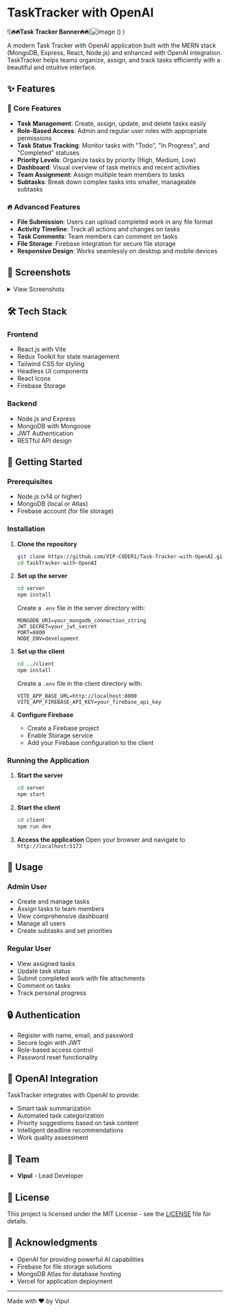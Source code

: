 # TaskTracker with OpenAI

![**🔥🔥Task Tracker Banner🔥🔥**]![image](https://github.com/user-attachments/assets/7c9100c1-1e00-44ff-8c3e-efb60c1dcbe2)
()
)

A modern Task Tracker with OpenAI application built with the MERN stack (MongoDB, Express, React, Node.js) and enhanced with OpenAI integration. TaskTracker helps teams organize, assign, and track tasks efficiently with a beautiful and intuitive interface.

## ✨ Features

### 🚀 Core Features
- **Task Management**: Create, assign, update, and delete tasks easily
- **Role-Based Access**: Admin and regular user roles with appropriate permissions
- **Task Status Tracking**: Monitor tasks with "Todo", "In Progress", and "Completed" statuses
- **Priority Levels**: Organize tasks by priority (High, Medium, Low)
- **Dashboard**: Visual overview of task metrics and recent activities
- **Team Assignment**: Assign multiple team members to tasks
- **Subtasks**: Break down complex tasks into smaller, manageable subtasks

### 🔥 Advanced Features
- **File Submission**: Users can upload completed work in any file format
- **Activity Timeline**: Track all actions and changes on tasks
- **Task Comments**: Team members can comment on tasks
- **File Storage**: Firebase integration for secure file storage
- **Responsive Design**: Works seamlessly on desktop and mobile devices

## 📸 Screenshots

<details>
<summary>View Screenshots</summary>

![Dashboard](/screenshots/dashboard.png)
![Task View](/screenshots/task-view.png)
![Task Submission](/screenshots/task-submission.png)

</details>

## 🛠️ Tech Stack

### Frontend
- React.js with Vite
- Redux Toolkit for state management
- Tailwind CSS for styling
- Headless UI components
- React Icons
- Firebase Storage

### Backend
- Node.js and Express
- MongoDB with Mongoose
- JWT Authentication
- RESTful API design

## 🚀 Getting Started

### Prerequisites
- Node.js (v14 or higher)
- MongoDB (local or Atlas)
- Firebase account (for file storage)

### Installation

1. **Clone the repository**
   ```bash
   git clone https://github.com/VIP-CODER1/Task-Tracker-with-OpenAI.git
   cd TaskTracker-with-OpenAI
   ```

2. **Set up the server**
   ```bash
   cd server
   npm install
   ```
   Create a `.env` file in the server directory with:
   ```
   MONGODB_URI=your_mongodb_connection_string
   JWT_SECRET=your_jwt_secret
   PORT=8800
   NODE_ENV=development
   ```

3. **Set up the client**
   ```bash
   cd ../client
   npm install
   ```
   Create a `.env` file in the client directory with:
   ```
   VITE_APP_BASE_URL=http://localhost:8800
   VITE_APP_FIREBASE_API_KEY=your_firebase_api_key
   ```

4. **Configure Firebase**
   - Create a Firebase project
   - Enable Storage service
   - Add your Firebase configuration to the client

### Running the Application

1. **Start the server**
   ```bash
   cd server
   npm start
   ```

2. **Start the client**
   ```bash
   cd client
   npm run dev
   ```

3. **Access the application**
   Open your browser and navigate to `http://localhost:5173`

## 🧩 Usage

### Admin User
- Create and manage tasks
- Assign tasks to team members
- View comprehensive dashboard
- Manage all users
- Create subtasks and set priorities

### Regular User
- View assigned tasks
- Update task status
- Submit completed work with file attachments
- Comment on tasks
- Track personal progress

## 🔒 Authentication

- Register with name, email, and password
- Secure login with JWT
- Role-based access control
- Password reset functionality

## 🧠 OpenAI Integration

TaskTracker integrates with OpenAI to provide:
- Smart task summarization
- Automated task categorization
- Priority suggestions based on task content
- Intelligent deadline recommendations
- Work quality assessment

## 👥 Team

- **Vipul** - Lead Developer


## 📄 License

This project is licensed under the MIT License - see the [LICENSE](LICENSE) file for details.

## 🙏 Acknowledgments

- OpenAI for providing powerful AI capabilities
- Firebase for file storage solutions
- MongoDB Atlas for database hosting
- Vercel for application deployment

---

Made with ❤️ by Vipul 
